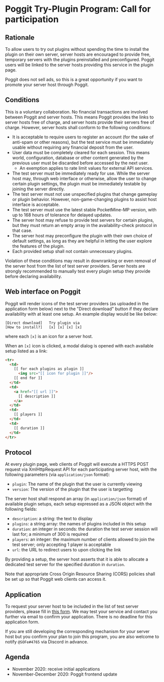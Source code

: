# Poggit Try-Plugin Program: Call for participation
## Rationale
To allow users to try out plugins without spending the time to install the plugin on their own server,
server hosts are encouraged to provide free, temporary servers with the plugins preinstalled and preconfigured.
Poggit users will be linked to the server hosts providing this service in the plugin page.

Poggit does not sell ads, so this is a great opportunity if you want to promote your server host through Poggit.

## Conditions
This is a voluntary collaboration.
No financial transactions are involved between Poggit and server hosts.
This means Poggit provides the links to server hosts free of charge,
and server hosts provide their servers free of charge.
However, server hosts shall conform to the following conditions:

- It is acceptable to require users to register an account
(for the sake of anti-spam or other reasons),
but the test service must be immediately usable
without requiring any financial deposit from the user.
- User data must be completely cleared for each session.
This means world, configuration, database or other content generated by the previous user
must be discarded before accessed by the next user.
  - An exemption applies to rate limit values for external API services.
- The test server must be immediately ready for use.
While the server host may, through web interface or otherwise, allow the user to change certain plugin settings,
the plugin must be immediately testable by joining the server directly.
- The test server must not use unspecified plugins that change gameplay or plugin behavior.
However, non-game-changing plugins to assist host interface is acceptable.
- The test server must use the latest stable PocketMine-MP version,
with up to 168 hours of tolerance for delayed updates.
- The server host may refuse to provide test servers for certain plugins,
but they must return an empty array in the availability-check protocol in that case.
- The server host may preconfigure the plugin with their own choice of default settings,
as long as they are helpful in letting the user explore the features of the plugin.
- Each provided setup shall not contain unnecessary plugins.

Violation of these conditions may result in downranking or even removal
of the server host from the list of test server providers.
Server hosts are strongly recommended to manually test every plugin setup they provide
before declaring availability.

## Web interface on Poggit
Poggit will render icons of the test server providers (as uploaded in the application form below)
next to the "Direct download" button
if they declare availability with at least one setup.
An example display would be like below:

```
[Direct download]   Try plugin via
[How to install?]   [x] [x] [x] [x]
```

where each `[x]` is an icon for a server host.

When an `[x]` icon is clicked,
a modal dialog is opened with each available setup listed as a link:

```html
<tr>
  <td>
    [[ for each plugins as plugin ]]
      <img src="[[ icon for plugin ]]"/>
    [[ end for ]]
  </td>
  <td>
    <a href="[[ url ]]">
      [[ description ]]
    </a>
  </td>
  <td>
    [[ players ]]
  </td>
  <td>
    [[ duration ]]
  </td>
</tr>
```

## Protocol
At every plugin page, web clients of Poggit will execute a HTTPS POST request via XmlHttpRequest API
for each participating server host,
with the following parameters (via `application/json` format):

- `plugin`: The name of the plugin that the user is currently viewing
- `version`: The version of the plugin that the user is targetting

The server host shall respond an array (in `application/json` format) of available plugin setups,
each setup expressed as a JSON object with the following fields:

- `description`: a string: the text to display 
- `plugins`: a string array: the names of plugins included in this setup
- `duration`: an integer in seconds: the duration the test server session will last for; a minimum of 300 is required
- `players`: an integer: the maximum number of clients allowed to join the test server; only accepting 1 player is acceptable
- `url`: the URL to redirect users to upon clicking the link

By providing a setup, the server host asserts that
it is able to allocate a dedicated test server for the specified duration in `duration`.

Note that appropriate Cross Origin Resource Sharing (CORS) policies shall be set up
so that Poggit web clients can access it.

## Application
To request your server host to be included in the list of test server providers,
please fill in [this form](https://forms.gle/6DJ8k2Chdrenxwst8).
We may test your service and contact you further via email to confirm your application.
There is no deadline for this application form.

If you are still developing the corresponding mechanism for your server host
but you confirm your plan to join this program,
you are also welcome to notify `@SOFe#4765` via Discord in advance.

## Agenda
- November 2020: receive initial applications
- November-December 2020: Poggit frontend update
